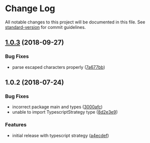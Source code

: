 # Change Log

All notable changes to this project will be documented in this file. See [standard-version](https://github.com/conventional-changelog/standard-version) for commit guidelines.

<a name="1.0.3"></a>

## [1.0.3](https://github.com/asyncLiz/parse-literals/compare/v1.0.2...v1.0.3) (2018-09-27)

### Bug Fixes

- parse escaped characters properly ([7a677bb](https://github.com/asyncLiz/parse-literals/commit/7a677bb))

<a name="1.0.2"></a>

## 1.0.2 (2018-07-24)

### Bug Fixes

- incorrect package main and types ([3000afc](https://github.com/asyncLiz/parse-literals/commit/3000afc))
- unable to import TypescriptStrategy type ([8d2e3e9](https://github.com/asyncLiz/parse-literals/commit/8d2e3e9))

### Features

- initial release with typescript strategy ([a4ecdef](https://github.com/asyncLiz/parse-literals/commit/a4ecdef))
